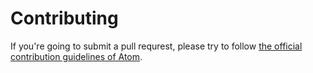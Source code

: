 # Contributing

If you're going to submit a pull requrest, please try to follow
[the official contribution guidelines of Atom](https://atom.io/docs/latest/contributing).
